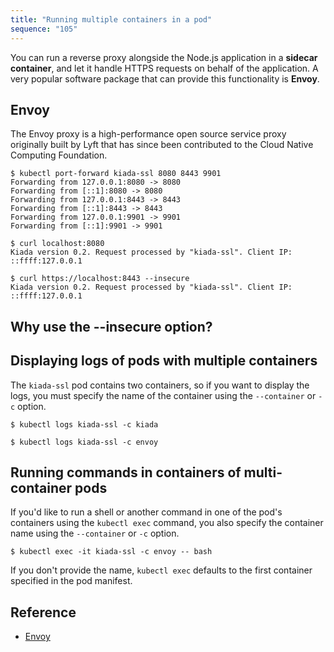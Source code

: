 ```yaml
---
title: "Running multiple containers in a pod"
sequence: "105"
---
```


You can run a reverse proxy alongside the Node.js application in a **sidecar container**,
and let it handle HTTPS requests on behalf of the application.
A very popular software package that can provide this functionality is **Envoy**.

## Envoy

The Envoy proxy is a high-performance open source service proxy originally built by Lyft
that has since been contributed to the Cloud Native Computing Foundation.


```text
$ kubectl port-forward kiada-ssl 8080 8443 9901
Forwarding from 127.0.0.1:8080 -> 8080
Forwarding from [::1]:8080 -> 8080
Forwarding from 127.0.0.1:8443 -> 8443
Forwarding from [::1]:8443 -> 8443
Forwarding from 127.0.0.1:9901 -> 9901
Forwarding from [::1]:9901 -> 9901
```

```text
$ curl localhost:8080
Kiada version 0.2. Request processed by "kiada-ssl". Client IP: ::ffff:127.0.0.1
```

```text
$ curl https://localhost:8443 --insecure
Kiada version 0.2. Request processed by "kiada-ssl". Client IP: ::ffff:127.0.0.1
```

## Why use the --insecure option?

## Displaying logs of pods with multiple containers

The `kiada-ssl` pod contains two containers, so if you want to display the logs,
you must specify the name of the container using the `--container` or `-c` option.

```text
$ kubectl logs kiada-ssl -c kiada
```

```text
$ kubectl logs kiada-ssl -c envoy
```

## Running commands in containers of multi-container pods

If you'd like to run a shell or another command in one of the pod's containers using the `kubectl exec` command,
you also specify the container name using the `--container` or `-c` option.

```text
$ kubectl exec -it kiada-ssl -c envoy -- bash
```

If you don't provide the name, `kubectl exec` defaults to the first container specified in the pod manifest.

## Reference

- [Envoy](https://www.envoyproxy.io/)

